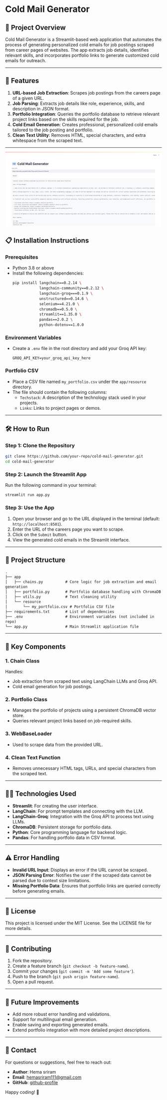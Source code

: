 # Cold Mail Generator

## 📧 Project Overview
Cold Mail Generator is a Streamlit-based web application that automates the process of generating personalized cold emails for job postings scraped from career pages of websites. The app extracts job details, identifies relevant skills, and incorporates portfolio links to generate customized cold emails for outreach.

---

## 🌟 Features
1. **URL-based Job Extraction**: Scrapes job postings from the careers page of a given URL.
2. **Job Parsing**: Extracts job details like role, experience, skills, and description in JSON format.
3. **Portfolio Integration**: Queries the portfolio database to retrieve relevant project links based on the skills required for the job.
4. **Cold Email Generation**: Creates professional, personalized cold emails tailored to the job posting and portfolio.
5. **Clean Text Utility**: Removes HTML, special characters, and extra whitespace from the scraped text.

---

![Cold Mail Generator](output%20image/output.png)



## 📋 Installation Instructions

### Prerequisites
- Python 3.8 or above
- Install the following dependencies:
  ```bash
  pip install langchain==0.2.14 \
              langchain-community==0.2.12 \
              langchain-groq===0.1.9 \
              unstructured==0.14.6 \
              selenium==4.21.0 \
              chromadb==0.5.0 \
              streamlit==1.35.0 \
              pandas==2.0.2 \
              python-dotenv==1.0.0
  ```

### Environment Variables
- Create a `.env` file in the root directory and add your Groq API key:
  ```env
  GROQ_API_KEY=your_groq_api_key_here
  ```

### Portfolio CSV
- Place a CSV file named `my_portfolio.csv` under the `app/resource` directory.
- The file should contain the following columns:
  - `Techstack`: A description of the technology stack used in your projects.
  - `Links`: Links to project pages or demos.

---

## 🛠️ How to Run

### Step 1: Clone the Repository
```bash
git clone https://github.com/your-repo/cold-mail-generator.git
cd cold-mail-generator
```

### Step 2: Launch the Streamlit App
Run the following command in your terminal:
```bash
streamlit run app.py
```

### Step 3: Use the App
1. Open your browser and go to the URL displayed in the terminal (default: `http://localhost:8501`).
2. Enter the URL of the careers page you want to scrape.
3. Click on the `Submit` button.
4. View the generated cold emails in the Streamlit interface.

---

## 🧩 Project Structure
```
.
├── app
│   ├── chains.py          # Core logic for job extraction and email generation
│   ├── portfolio.py       # Portfolio database handling with ChromaDB
│   ├── utils.py           # Text cleaning utility
│   └── resource
│       └── my_portfolio.csv # Portfolio CSV file
├── requirements.txt       # List of dependencies
├── .env                   # Environment variables (not included in repo)
└── app.py                 # Main Streamlit application file
```

---

## 🔑 Key Components

### 1. **Chain Class**
Handles:
- Job extraction from scraped text using LangChain LLMs and Groq API.
- Cold email generation for job postings.

### 2. **Portfolio Class**
- Manages the portfolio of projects using a persistent ChromaDB vector store.
- Queries relevant project links based on job-required skills.

### 3. **WebBaseLoader**
- Used to scrape data from the provided URL.

### 4. **Clean Text Function**
- Removes unnecessary HTML tags, URLs, and special characters from the scraped text.

---

## 👨‍💻 Technologies Used
- **Streamlit**: For creating the user interface.
- **LangChain**: For prompt templates and connecting with the LLM.
- **LangChain-Groq**: Integration with the Groq API to process text using LLMs.
- **ChromaDB**: Persistent storage for portfolio data.
- **Python**: Core programming language for backend logic.
- **Pandas**: For handling portfolio data in CSV format.

---

## ⚠️ Error Handling
- **Invalid URL Input**: Displays an error if the URL cannot be scraped.
- **JSON Parsing Error**: Notifies the user if the scraped data cannot be parsed due to context size limitations.
- **Missing Portfolio Data**: Ensures that portfolio links are queried correctly before generating emails.

---

## 📜 License
This project is licensed under the MIT License. See the LICENSE file for more details.

---

## 🤝 Contributing
1. Fork the repository.
2. Create a feature branch (`git checkout -b feature-name`).
3. Commit your changes (`git commit -m 'Add some feature'`).
4. Push to the branch (`git push origin feature-name`).
5. Open a pull request.

---

## 🧪 Future Improvements
- Add more robust error handling and validations.
- Support for multilingual email generation.
- Enable saving and exporting generated emails.
- Extend portfolio integration with more detailed project descriptions.

---

## 🔗 Contact
For questions or suggestions, feel free to reach out:
- **Author**: Hema sriram
- **Email**: hemasriram111@gmail.com
- **GitHub**: [github-profile](https://github.com/hemasriram111)

Happy coding! 🚀
